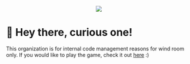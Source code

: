 <p align="center">
  <img src="https://tr.rbxcdn.com/d44effda715475c2196e4ed81aa86c84/768/432/Image/Png">
</p>

# 👀 Hey there, curious one! 

This organization is for internal code management reasons for wind room only. If you would like to play the game, check it out [here](https://playwindroom.netlify.app) :)
